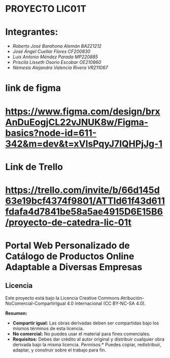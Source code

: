 # PROYECTO LIC01T
# Integrantes:
- *Roberto José Barahona Alemán BA221212*
- *José Ángel Cuellar Flores CF200830*
- *Luis Antonio Méndez Parada MP220885*
- *Priscila Lisseth Osorio Escobar OE210860*
- *Némesis Alejandra Valencia Rivera VR211067*

# link de figma 
# https://www.figma.com/design/brxAnDuEogjCL22vJNUK8w/Figma-basics?node-id=611-342&m=dev&t=xVlsPqyJ7IQHPjJg-1
# Link de Trello
# https://trello.com/invite/b/66d145d63e19bcf4374f9801/ATTId61f43d611fdafa4d7841be58a5ae4915D6E15B6/proyecto-de-catedra-lic-01t


# Portal Web Personalizado de Catálogo de Productos Online Adaptable a Diversas Empresas


## Licencia

Este proyecto está bajo la Licencia Creative Commons Atribución-NoComercial-CompartirIgual 4.0 Internacional (CC BY-NC-SA 4.0).

**Resumen:**
- **Compartir igual:** Las obras derivadas deben ser compartidas bajo los mismos términos de esta licencia.
- **No comercial:** No puedes usar el material para fines comerciales.
- **Requisitos:** Debes dar crédito al autor original y distribuir cualquier obra derivada bajo la misma licencia.
      *Permisos:** Puedes copiar, redistribuir, adaptar, y construir sobre el trabajo para fin.
